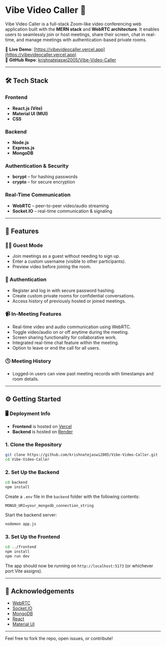 # Vibe Video Caller 🎥

Vibe Video Caller is a full-stack Zoom-like video conferencing web application built with the **MERN stack** and **WebRTC architecture**. It enables users to seamlessly join or host meetings, share their screen, chat in real-time, and manage meetings with authentication-based private rooms.

🚀 **Live Demo**: [https://vibevideocaller.vercel.app](https://vibevideocaller.vercel.app)  
📂 **GitHub Repo**: [krishnatejaswi2005/Vibe-Video-Caller](https://github.com/krishnatejaswi2005/Vibe-Video-Caller)

---

## 🛠️ Tech Stack

### Frontend

- **React.js (Vite)**
- **Material UI (MUI)**
- **CSS**

### Backend

- **Node.js**
- **Express.js**
- **MongoDB**

### Authentication & Security

- **bcrypt** – for hashing passwords
- **crypto** – for secure encryption

### Real-Time Communication

- **WebRTC** – peer-to-peer video/audio streaming
- **Socket.IO** – real-time communication & signaling

---

## 📌 Features

### 🧑‍💻 Guest Mode

- Join meetings as a guest without needing to sign up.
- Enter a custom username (visible to other participants).
- Preview video before joining the room.

### 🔐 Authentication

- Register and log in with secure password hashing.
- Create custom private rooms for confidential conversations.
- Access history of previously hosted or joined meetings.

### 📹 In-Meeting Features

- Real-time video and audio communication using WebRTC.
- Toggle video/audio on or off anytime during the meeting.
- Screen sharing functionality for collaborative work.
- Integrated real-time chat feature within the meeting.
- Option to leave or end the call for all users.

### 🕓 Meeting History

- Logged-in users can view past meeting records with timestamps and room details.

---

## ⚙️ Getting Started

### 🖥️ Deployment Info

- **Frontend** is hosted on [Vercel](https://vercel.com/)
- **Backend** is hosted on [Render](https://render.com/)

### 1. Clone the Repository

```bash
git clone https://github.com/krishnatejaswi2005/Vibe-Video-Caller.git
cd Vibe-Video-Caller
```

### 2. Set Up the Backend

```bash
cd backend
npm install
```

Create a `.env` file in the `backend` folder with the following contents:

```env
MONGO_URI=your_mongodb_connection_string
```

Start the backend server:

```bash
nodemon app.js
```

### 3. Set Up the Frontend

```bash
cd ../frontend
npm install
npm run dev
```

The app should now be running on `http://localhost:5173` (or whichever port Vite assigns).

---

## 🙌 Acknowledgements

- [WebRTC](https://webrtc.org/)
- [Socket.IO](https://socket.io/)
- [MongoDB](https://www.mongodb.com/)
- [React](https://reactjs.org/)
- [Material UI](https://mui.com/)

---

Feel free to fork the repo, open issues, or contribute!
